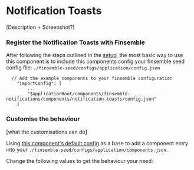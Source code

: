 # Notification Toasts
[Description + Screenshot?]

### Register the Notification Toasts with Finsemble

After following the steps outlined in the [setup](/README.md#setup), the most basic way to use this component is to 
include this components config your finsemble seed config file: `./finsemble-seed/configs/application/config.json`

```
  // Add the example components to your finsemble configuration
    "importConfig": [
        ...
        "$applicationRoot/components/finsemble-notifications/components/notification-toasts/config.json"
    ]
```

### Customise the behaviour

[what the customisations can do]

Using [this component's default config](/components/notification-toasts/config.json) as a base to add a component entry 
into your `./finsemble-seed/configs/application/components.json`.

Change the following values to get the behaviour your need:

 
